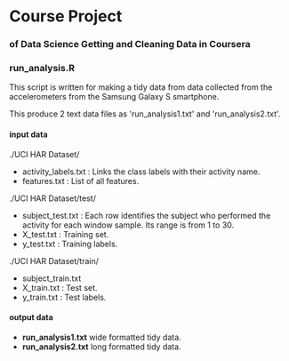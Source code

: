 # Course Project 
### of Data Science Getting and Cleaning Data in Coursera 

### run_analysis.R

This script is written for making a tidy data from data collected from the  accelerometers from the Samsung Galaxy S smartphone. 

This produce 2 text data files as 'run\_analysis1.txt' and 'run\_analysis2.txt'.

#### input data

./UCI HAR Dataset/

- activity\_labels.txt : Links the class labels with their activity name.
- features.txt : List of all features.

./UCI HAR Dataset/test/

- subject\_test.txt : Each row identifies the subject who performed the activity for each window sample. Its range is from 1 to 30.      
- X\_test.txt : Training set.         
- y\_test.txt : Training labels.         

./UCI HAR Dataset/train/ 

- subject\_train.txt
- X\_train.txt : Test set.
- y\_train.txt : Test labels.

#### output data

- **run_analysis1.txt**         wide formatted tidy data.
- **run_analysis2.txt**         long formatted tidy data.

